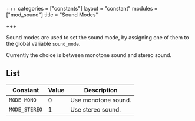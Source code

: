 +++
categories = ["constants"]
layout = "constant"
modules = ["mod_sound"]
title = "Sound Modes"

+++

Sound modes are used to set the sound mode, by assigning one of them to the global variable `sound_mode`.

Currently the choice is between monotone sound and stereo sound.

## List

| Constant | Value | Description |
|---|---|---|
| `MODE_MONO` | 0 | Use monotone sound. |
| `MODE_STEREO` | 1 | Use stereo sound. |
